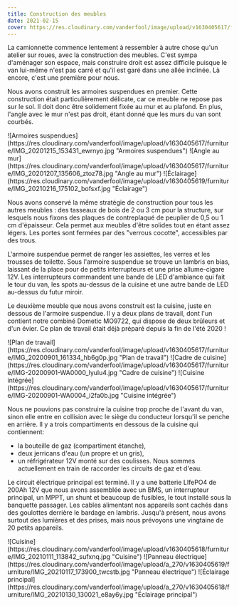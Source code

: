 ```yaml
---
title: Construction des meubles
date: 2021-02-15
cover: https://res.cloudinary.com/vanderfool/image/upload/v1630405617/furniture/IMG-20201225-WA0034_dlxzud.jpg
---
```


La camionnette commence lentement à ressembler à autre chose qu'un atelier sur roues, avec la construction des meubles.
C'est sympa d'aménager son espace, mais construire droit est assez difficile puisque le van lui-même n'est pas carré et qu'il est garé dans une allée inclinée.
Là encore, c'est une première pour nous.

Nous avons construit les armoires suspendues en premier.
Cette construction était particulièrement délicate, car ce meuble ne repose pas sur le sol.
Il doit donc être solidement fixée au mur et au plafond.
En plus, l'angle avec le mur n'est pas droit, étant donné que les murs du van sont courbés.

<div class="row-image">
![Armoires suspendues](https://res.cloudinary.com/vanderfool/image/upload/v1630405617/furniture/IMG_20201215_153431_ewrnyo.jpg "Armoires suspendues")
![Angle au mur](https://res.cloudinary.com/vanderfool/image/upload/v1630405617/furniture/IMG_20201207_135606_ztoz78.jpg "Angle au mur")
![Éclairage](https://res.cloudinary.com/vanderfool/image/upload/v1630405619/furniture/IMG_20210216_175102_bofsxf.jpg "Éclairage")
</div>

Nous avons conservé la même stratégie de construction pour tous les autres meubles : des tasseaux de bois de 2 ou 3 cm pour la structure, sur lesquels nous fixons des plaques de contreplaqué de peuplier de 0,5 ou 1 cm d'épaisseur.
Cela permet aux meubles d'être solides tout en étant assez légers.
Les portes sont fermées par des "verrous cocotte", accessibles par des trous.

L'armoire suspendue permet de ranger les assiettes, les verres et les trousses de toilette.
Sous l'armoire suspendue se trouve un lambris en bias, laissant de la place pour de petits interrupteurs et une prise allume-cigare 12V.
Les interrupteurs commandent une bande de LED d'ambiance qui fait le tour du van, les spots au-dessus de la cuisine et une autre bande de LED au-dessus du futur miroir.

Le deuxième meuble que nous avons construit est la cuisine, juste en dessous de l'armoire suspendue.
Il y a deux plans de travail, dont l'un contient notre combiné Dometic MO9722, qui dispose de deux brûleurs et d'un évier.
Ce plan de travail était déjà préparé depuis la fin de l'été 2020 !

<div class="row-image">
![Plan de travail](https://res.cloudinary.com/vanderfool/image/upload/v1630405617/furniture/IMG_20200901_161334_hb6g0p.jpg "Plan de travail")
![Cadre de cuisine](https://res.cloudinary.com/vanderfool/image/upload/v1630405617/furniture/IMG-20200901-WA0000_lyulu4.jpg "Cadre de cuisine")
![Cuisine intégrée](https://res.cloudinary.com/vanderfool/image/upload/v1630405617/furniture/IMG-20200901-WA0004_i2fa0b.jpg "Cuisine intégrée")
</div>

Nous ne pouvions pas construire la cuisine trop proche de l'avant du van, sinon elle entre en collision avec le siège du conducteur lorsqu'il se penche en arrière.
Il y a trois compartiments en dessous de la cuisine qui contiennent:
- la bouteille de gaz (compartiment étanche),
- deux jerricans d'eau (un propre et un gris),
- un réfrigérateur 12V monté sur des coulisses.
Nous sommes actuellement en train de raccorder les circuits de gaz et d'eau.

Le circuit électrique principal est terminé.
Il y a une batterie LIfePO4 de 200Ah 12V que nous avons assemblée avec un BMS, un interrupteur principal, un MPPT, un shunt et beaucoup de fusibles, le tout installé sous la banquette passager.
Les cables alimentant nos appareils sont cachés dans des goulottes derrière le bardage en lambris.
Jusqu'à présent, nous avons surtout des lumières et des prises, mais nous prévoyons une vingtaine de 20 petits appareils.

<div class="row-image">
![Cuisine](https://res.cloudinary.com/vanderfool/image/upload/v1630405618/furniture/IMG_20210111_113842_sufxnq.jpg "Cuisine")
![Panneau électrique](https://res.cloudinary.com/vanderfool/image/upload/a_270/v1630405619/furniture/IMG_20210117_173900_twcstb.jpg "Panneau électrique")
![Éclairage principal](https://res.cloudinary.com/vanderfool/image/upload/a_270/v1630405618/furniture/IMG_20210130_130021_e8ay6y.jpg "Éclairage principal")
</div>
